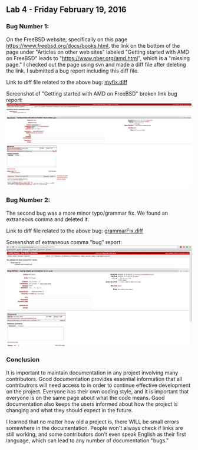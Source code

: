 ## Lab 4 - Friday February 19, 2016

### Bug Number 1:

On the FreeBSD website, specifically on this page
https://www.freebsd.org/docs/books.html, the link on the bottom of the page
under "Articles on other web sites" labeled "Getting started with AMD on
FreeBSD" leads to "https://www.nber.org/amd.html", which is a "missing page."
I checked out the page using svn and made a diff file after deleting the link.
I submitted a bug report including this diff file.

Link to diff file related to the above bug:  [myfix.diff](files/myfix.diff)

Screenshot of "Getting started with AMD on FreeBSD" broken link bug report:
![bugSubmission](images/lab4/bugSubmission.png)

### Bug Number 2:

The second bug was a more minor typo/grammar fix.  We found an extraneous comma
and deleted it.

Link to diff file related to the above bug:
[grammarFix.diff](files/grammarFix.diff)

Screenshot of extraneous comma "bug" report:
![bugSubmission](images/lab4/bugGrammar.jpg)


### Conclusion

It is important to maintain documentation in any project involving many
contributors.  Good documentation provides essential information that all
contributrors will need access to in order to continue effective development on
the project.  Everyone has their own coding style, and it is important that
everyone is on the same page about what the code means.  Good documentation
also keeps the users informed about how the project is changing and what they
should expect in the future.

I learned that no matter how old a project is, there WILL be small errors
somewhere in the documentation.  People won't always check if links are still
working, and some contributors don't even speak English as their first
language, which can lead to any number of documentation "bugs."
